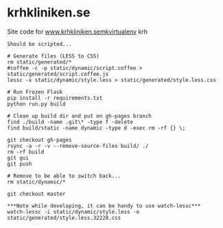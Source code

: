krhkliniken.se
==============

Site code for www.krhkliniken.semkvirtualenv krh

    Should be scripted...

    # Generate files (LESS to CSS)
    rm static/generated/*
    #coffee -c -p static/dynamic/script.coffee > static/generated/script.coffee.js
    lessc -x static/dynamic/style.less > static/generated/style.less.css

    # Run Frozen Flask
    pip install -r requirements.txt
    python run.py build

    # Clean up build dir and put on gh-pages branch
    find ./build -name .git\* -type f -delete
    find build/static -name dynamic -type d -exec rm -rf {} \;

    git checkout gh-pages
    rsync -a -r -v --remove-source-files build/ ./
    rm -rf build
    git gui
    git push

    # Remove to be able to switch back...
    rm static/dynamic/*

    git checkout master

    ***Note while developing, it can be handy to use watch-lessc***
    watch-lessc -i static/dynamic/style.less -o static/generated/style.less.32228.css
